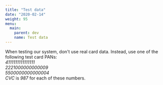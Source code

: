 ```yaml
---
title: "Test data"
date: "2020-02-14"
weight: 95
menu: 
  main:
    parent: dev
    name: Test data
---
```


When testing our system, don't use real card data. Instead, use one of the following test card PANs:  
_4111111111111111_  
_2221000000000009_  
_5500000000000004_  
_CVC_ is _987_ for each of these numbers.

<!--more-->
